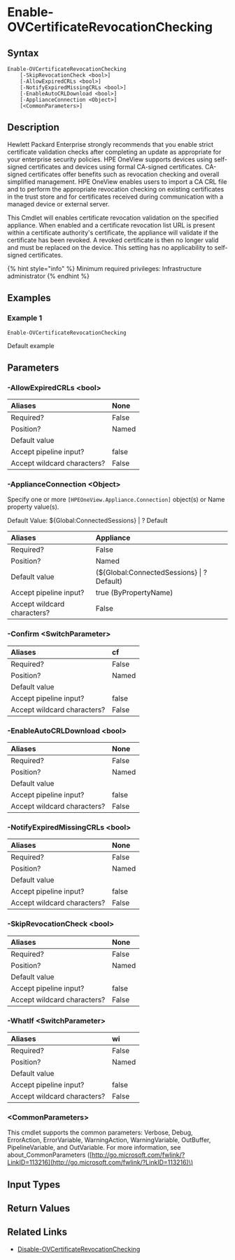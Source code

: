 ﻿---
description: Enable appliance certificate revocation checking.
---

# Enable-OVCertificateRevocationChecking

## Syntax

```text
Enable-OVCertificateRevocationChecking
    [-SkipRevocationCheck <bool>]
    [-AllowExpiredCRLs <bool>]
    [-NotifyExpiredMissingCRLs <bool>]
    [-EnableAutoCRLDownload <bool>]
    [-ApplianceConnection <Object>]
    [<CommonParameters>]
```

## Description

Hewlett Packard Enterprise strongly recommends that you enable strict certificate validation checks after completing an update as appropriate for your enterprise security policies. HPE OneView supports devices using self-signed certificates and devices using formal CA-signed certificates. CA-signed certificates offer benefits such as revocation checking and overall simplified management.  HPE OneView enables users to import a CA CRL file and to perform the appropriate revocation checking on existing certificates in the trust store and for certificates received during communication with a managed device or external server.

This Cmdlet will enables certificate revocation validation on the specified appliance.  When enabled and a certificate revocation list URL is present within a certificate authority's certificate, the appliance will validate if the certificate has been revoked.  A revoked certificate is then no longer valid and must be replaced on the device.  This setting has no applicability to self-signed certificates.

{% hint style="info" %}
Minimum required privileges: Infrastructure administrator
{% endhint %}

## Examples

###  Example 1 

```text
Enable-OVCertificateRevocationChecking

```

Default example

## Parameters

### -AllowExpiredCRLs &lt;bool&gt;



| Aliases | None |
| :--- | :--- |
| Required? | False |
| Position? | Named |
| Default value |  |
| Accept pipeline input? | false |
| Accept wildcard characters? | False |

### -ApplianceConnection &lt;Object&gt;

Specify one or more `[HPEOneView.Appliance.Connection]` object(s) or Name property value(s).

Default Value: ${Global:ConnectedSessions} | ? Default

| Aliases | Appliance |
| :--- | :--- |
| Required? | False |
| Position? | Named |
| Default value | (${Global:ConnectedSessions} &vert; ? Default) |
| Accept pipeline input? | true (ByPropertyName) |
| Accept wildcard characters? | False |

### -Confirm &lt;SwitchParameter&gt;



| Aliases | cf |
| :--- | :--- |
| Required? | False |
| Position? | Named |
| Default value |  |
| Accept pipeline input? | false |
| Accept wildcard characters? | False |

### -EnableAutoCRLDownload &lt;bool&gt;



| Aliases | None |
| :--- | :--- |
| Required? | False |
| Position? | Named |
| Default value |  |
| Accept pipeline input? | false |
| Accept wildcard characters? | False |

### -NotifyExpiredMissingCRLs &lt;bool&gt;



| Aliases | None |
| :--- | :--- |
| Required? | False |
| Position? | Named |
| Default value |  |
| Accept pipeline input? | false |
| Accept wildcard characters? | False |

### -SkipRevocationCheck &lt;bool&gt;



| Aliases | None |
| :--- | :--- |
| Required? | False |
| Position? | Named |
| Default value |  |
| Accept pipeline input? | false |
| Accept wildcard characters? | False |

### -WhatIf &lt;SwitchParameter&gt;



| Aliases | wi |
| :--- | :--- |
| Required? | False |
| Position? | Named |
| Default value |  |
| Accept pipeline input? | false |
| Accept wildcard characters? | False |

### &lt;CommonParameters&gt;

This cmdlet supports the common parameters: Verbose, Debug, ErrorAction, ErrorVariable, WarningAction, WarningVariable, OutBuffer, PipelineVariable, and OutVariable. For more information, see about\_CommonParameters \([http://go.microsoft.com/fwlink/?LinkID=113216](http://go.microsoft.com/fwlink/?LinkID=113216)\)

## Input Types

## Return Values

## Related Links

* [Disable-OVCertificateRevocationChecking](disable-ovcertificaterevocationchecking.md)
